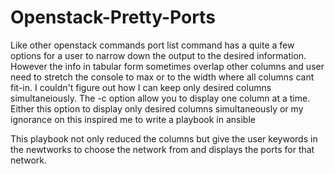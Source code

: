 # Openstack-Pretty-Ports

Like other openstack commands port list command has a quite a few options for a user to narrow down the output to the desired information. However the info in tabular form sometimes overlap other columns and user need to stretch the console to max or to the width where all columns cant fit-in. I couldn't figure out how I can keep only desired columns simultaneiously. The -c option allow you to display one column at a time. Either this option to display only desired columns simultaneously or my ignorance on this inspired me to write a playbook in ansible

This playbook not only reduced the columns but give the user keywords in the newtworks to choose the network from and displays the ports for that network.

